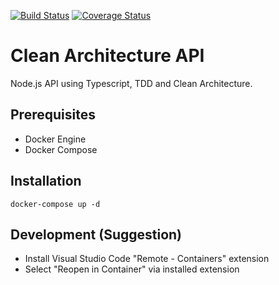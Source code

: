 [![Build Status](https://travis-ci.org/flavio-brusamolin/clean-architecture-api.svg?branch=master)](https://travis-ci.org/flavio-brusamolin/clean-architecture-api)
[![Coverage Status](https://coveralls.io/repos/github/flavio-brusamolin/clean-architecture-api/badge.svg)](https://coveralls.io/github/flavio-brusamolin/clean-architecture-api)

# Clean Architecture API

Node.js API using Typescript, TDD and Clean Architecture.

## Prerequisites

* Docker Engine
* Docker Compose

## Installation

```
docker-compose up -d
```

## Development (Suggestion)

* Install Visual Studio Code "Remote - Containers" extension
* Select "Reopen in Container" via installed extension
